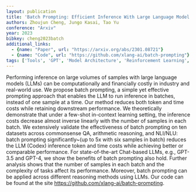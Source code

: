 ```yaml
---
layout: publication
title: 'Batch Prompting: Efficient Inference With Large Language Model Apis'
authors: Zhoujun Cheng, Jungo Kasai, Tao Yu
conference: "Arxiv"
year: 2023
bibkey: cheng2023batch
additional_links:
  - {name: "Paper", url: "https://arxiv.org/abs/2301.08721"}
  - {name: "Code", url: "https://github.com/xlang-ai/batch-prompting"}
tags: ['Tools', 'GPT', 'Model Architecture', 'Reinforcement Learning', 'Has Code', 'Few-Shot', 'Prompting']
---
```

Performing inference on large volumes of samples with large language models
(LLMs) can be computationally and financially costly in industry and real-world
use. We propose batch prompting, a simple yet effective prompting approach that
enables the LLM to run inference in batches, instead of one sample at a time.
Our method reduces both token and time costs while retaining downstream
performance. We theoretically demonstrate that under a few-shot in-context
learning setting, the inference costs decrease almost inverse linearly with the
number of samples in each batch. We extensively validate the effectiveness of
batch prompting on ten datasets across commonsense QA, arithmetic reasoning,
and NLI/NLU: batch prompting significantly~(up to 5x with six samples in batch)
reduces the LLM (Codex) inference token and time costs while achieving better
or comparable performance. For state-of-the-art Chat-based LLMs, e.g., GPT-3.5
and GPT-4, we show the benefits of batch prompting also hold. Further analysis
shows that the number of samples in each batch and the complexity of tasks
affect its performance. Moreover, batch prompting can be applied across
different reasoning methods using LLMs. Our code can be found at the site
https://github.com/xlang-ai/batch-prompting.
